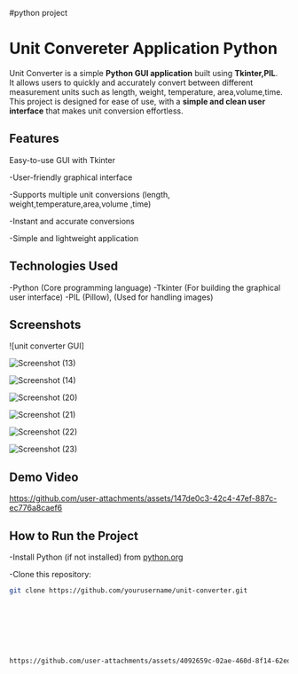 #python project

# Unit Convereter Application Python

Unit Converter is a simple **Python GUI application** built using **Tkinter,PIL**.  
It allows users to quickly and accurately convert between different measurement units such as length, weight, temperature, area,volume,time.
This project is designed for ease of use, with a **simple and clean user interface** that makes unit conversion effortless.



## Features

Easy-to-use GUI with Tkinter

 -User-friendly graphical interface 

 -Supports multiple unit conversions (length, weight,temperature,area,volume ,time) 

 -Instant and accurate conversions
 
-Simple and lightweight application  



## Technologies Used

-Python (Core programming language)
-Tkinter (For building the graphical user interface) 
-PIL (Pillow), (Used for handling images)



## Screenshots

![unit converter GUI]

![Screenshot (13)](https://github.com/user-attachments/assets/3f9bbda4-ad7d-4fb6-b1c2-d03ba012bfa7)

![Screenshot (14)](https://github.com/user-attachments/assets/ab32ebc5-1959-46e7-8c38-1b87b0b5de99)

![Screenshot (20)](https://github.com/user-attachments/assets/9808dd83-d164-489f-81bd-cc889b1f49af)

![Screenshot (21)](https://github.com/user-attachments/assets/da6857ac-4be8-448f-962b-ed680a8901ec)

![Screenshot (22)](https://github.com/user-attachments/assets/0d6b024c-92eb-4b60-b8d0-b0b2488f92fc)

![Screenshot (23)](https://github.com/user-attachments/assets/50a6e3aa-7904-4dc3-83af-3258e461177a)

## Demo Video


https://github.com/user-attachments/assets/147de0c3-42c4-47ef-887c-ec776a8caef6


##  How to Run the Project 

-Install Python (if not installed) from [python.org](https://www.python.org/downloads/) 

-Clone this repository:  
   ```bash
   git clone https://github.com/yourusername/unit-converter.git








https://github.com/user-attachments/assets/4092659c-02ae-460d-8f14-62edc0594a68




